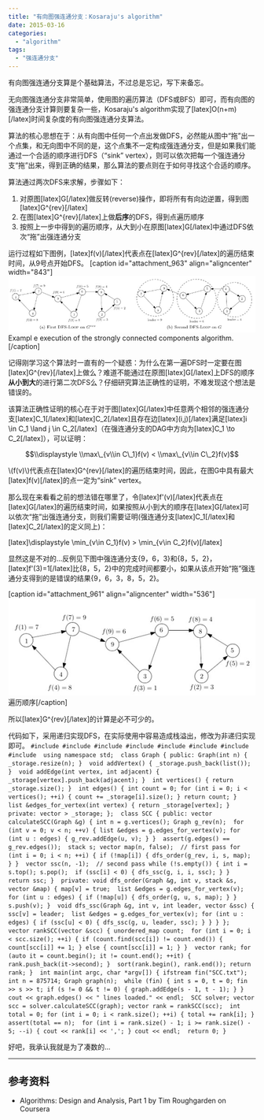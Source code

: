 ```yaml
---
title: "有向图强连通分支：Kosaraju's algorithm"
date: 2015-03-16
categories: 
  - "algorithm"
tags: 
  - "强连通分支"
---
```


有向图强连通分支算是个基础算法，不过总是忘记，写下来备忘。

无向图强连通分支非常简单，使用图的遍历算法（DFS或BFS）即可，而有向图的强连通分支计算则要复杂一些，Kosaraju's algorithm实现了\[latex\]O(n+m)\[/latex\]时间复杂度的有向图强连通分支算法。

算法的核心思想在于：从有向图中任何一个点出发做DFS，必然能从图中“拖”出一个点集，和无向图中不同的是，这个点集不一定构成强连通分支，但是如果我们能通过一个合适的顺序进行DFS（“sink” vertex），则可以依次把每一个强连通分支“拖”出来，得到正确的结果，那么算法的要点则在于如何寻找这个合适的顺序。

<!--more-->

算法通过两次DFS来求解，步骤如下：

1. 对原图\[latex\]G\[/latex\]做反转(reverse)操作，即将所有有向边逆置，得到图\[latex\]G^{rev}\[/latex\]
2. 在图\[latex\]G^{rev}\[/latex\]上做**后序**的DFS，得到点遍历顺序
3. 按照上一步中得到的遍历顺序，从大到小在原图\[latex\]G\[/latex\]中通过DFS依次“拖”出强连通分支

运行过程如下图例，\[latex\]f(v)\[/latex\]代表点在\[latex\]G^{rev}\[/latex\]的遍历结束时间，从9号点开始DFS。 \[caption id="attachment\_963" align="aligncenter" width="843"\][![Exampl  e execution of the strongly connected components algorithm.](/assets/images/B0842D09-98C3-4F8C-B551-315CBAC0874E.jpg)](/assets/images/B0842D09-98C3-4F8C-B551-315CBAC0874E.jpg) Exampl e execution of the strongly connected components algorithm.\[/caption\]

记得刚学习这个算法时一直有的一个疑惑：为什么在第一遍DFS时一定要在图\[latex\]G^{rev}\[/latex\]上做么？难道不能通过在原图\[latex\]G\[/latex\]上DFS的顺序**从小到大**的进行第二次DFS么？仔细研究算法正确性的证明，不难发现这个想法是错误的。

该算法正确性证明的核心在于对于图\[latex\]G\[/latex\]中任意两个相邻的强连通分支\[latex\]C\_1\[/latex\]和\[latex\]C\_2\[/latex\]且存在边\[latex\](i,j)\[/latex\]满足\[latex\]i \\in C\_1 \\land j \\in C\_2\[/latex\]（在强连通分支的DAG中方向为\[latex\]C\_1 \\to C\_2\[/latex\]），可以证明：

$$\\displaystyle \\max\_{v\\in C\_1}f(v) < \\max\_{v\\in C\_2}f(v)$$

\\(f(v)\\)代表点在\[latex\]G^{rev}\[/latex\]的遍历结束时间，因此，在图G中具有最大\[latex\]f(v)\[/latex\]的点一定为“sink” vertex。

那么现在来看看之前的想法错在哪里了，令\[latex\]f'(v)\[/latex\]代表点在\[latex\]G\[/latex\]的遍历结束时间，如果按照从小到大的顺序在\[latex\]G\[/latex\]可以依次“拖”出强连通分支，则我们需要证明(强连通分支\[latex\]C\_1\[/latex\]和\[latex\]C\_2\[/latex\]的定义同上)：

\[latex\]\\displaystyle \\min\_{v\\in C\_1}f(v) > \\min\_{v\\in C\_2}f(v)\[/latex\]

显然这是不对的...反例见下图中强连通分支{9，6，3}和{8，5，2}，\[latex\]f'(3)=1\[/latex\]比{8，5，2}中的完成时间都要小，如果从该点开始“拖”强连通分支得到的是错误的结果{9，6，3，8，5，2}。

\[caption id="attachment\_961" align="aligncenter" width="536"\][![遍历顺序](/assets/images/9A6FEF4E-FD08-4AF3-89BC-398920C58BAB.jpg)](/assets/images/9A6FEF4E-FD08-4AF3-89BC-398920C58BAB.jpg) 遍历顺序\[/caption\]

所以\[latex\]G^{rev}\[/latex\]的计算是必不可少的。

代码如下，采用递归实现DFS，在实际使用中容易造成栈溢出，修改为非递归实现即可。 `#include #include #include #include #include #include #include #include  using namespace std;  class Graph { public: Graph(int n) { _storage.resize(n); }  void addVertex() { _storage.push_back(list()); }  void addEdge(int vertex, int adjacent) { _storage[vertex].push_back(adjacent); }  int vertices() { return _storage.size(); }  int edges() { int count = 0; for (int i = 0; i < vertices(); ++i) { count += _storage[i].size(); } return count; }  list &edges_for_vertex(int vertex) { return _storage[vertex]; }  private: vector > _storage; };  class SCC { public: vector calculateSCC(Graph &g) { int n = g.vertices(); Graph g_rev(n);  for (int v = 0; v < n; ++v) { list &edges = g.edges_for_vertex(v); for (int u : edges) { g_rev.addEdge(u, v); } }  assert(g.edges() == g_rev.edges());  stack s; vector map(n, false);  // first pass for (int i = 0; i < n; ++i) { if (!map[i]) { dfs_order(g_rev, i, s, map); } }  vector ssc(n, -1);  // second pass while (!s.empty()) { int i = s.top(); s.pop();  if (ssc[i] < 0) { dfs_ssc(g, i, i, ssc); } }  return ssc; }  private: void dfs_order(Graph &g, int v, stack &s, vector &map) { map[v] = true;  list &edges = g.edges_for_vertex(v); for (int u : edges) { if (!map[u]) { dfs_order(g, u, s, map); } }  s.push(v); }  void dfs_ssc(Graph &g, int v, int leader, vector &ssc) { ssc[v] = leader;  list &edges = g.edges_for_vertex(v); for (int u : edges) { if (ssc[u] < 0) { dfs_ssc(g, u, leader, ssc); } } } };  vector rankSCC(vector &scc) { unordered_map count;  for (int i = 0; i < scc.size(); ++i) { if (count.find(scc[i]) != count.end()) { count[scc[i]] += 1; } else { count[scc[i]] = 1; } }  vector rank; for (auto it = count.begin(); it != count.end(); ++it) { rank.push_back(it->second); }  sort(rank.begin(), rank.end()); return rank; }  int main(int argc, char *argv[]) { ifstream fin("SCC.txt");  int n = 875714; Graph graph(n);  while (fin) { int s = 0, t = 0; fin >> s >> t; if (s != 0 && t != 0) { graph.addEdge(s - 1, t - 1); } }  cout << graph.edges() << " lines loaded." << endl;  SCC solver; vector scc = solver.calculateSCC(graph); vector rank = rankSCC(scc);  int total = 0; for (int i = 0; i < rank.size(); ++i) { total += rank[i]; } assert(total == n);  for (int i = rank.size() - 1; i >= rank.size() - 5; --i) { cout << rank[i] << ','; } cout << endl;  return 0; }`

好吧，我承认我就是为了凑数的...

* * *

## 参考资料

- Algorithms: Design and Analysis, Part 1 by Tim Roughgarden on Coursera
